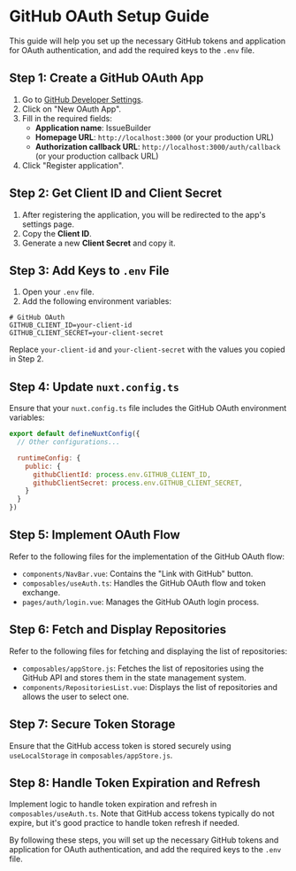 # GitHub OAuth Setup Guide

This guide will help you set up the necessary GitHub tokens and application for OAuth authentication, and add the required keys to the `.env` file.

## Step 1: Create a GitHub OAuth App

1. Go to [GitHub Developer Settings](https://github.com/settings/developers).
2. Click on "New OAuth App".
3. Fill in the required fields:
   - **Application name**: IssueBuilder
   - **Homepage URL**: `http://localhost:3000` (or your production URL)
   - **Authorization callback URL**: `http://localhost:3000/auth/callback` (or your production callback URL)
4. Click "Register application".

## Step 2: Get Client ID and Client Secret

1. After registering the application, you will be redirected to the app's settings page.
2. Copy the **Client ID**.
3. Generate a new **Client Secret** and copy it.

## Step 3: Add Keys to `.env` File

1. Open your `.env` file.
2. Add the following environment variables:

```
# GitHub OAuth
GITHUB_CLIENT_ID=your-client-id
GITHUB_CLIENT_SECRET=your-client-secret
```

Replace `your-client-id` and `your-client-secret` with the values you copied in Step 2.

## Step 4: Update `nuxt.config.ts`

Ensure that your `nuxt.config.ts` file includes the GitHub OAuth environment variables:

```javascript
export default defineNuxtConfig({
  // Other configurations...

  runtimeConfig: {
    public: {
      githubClientId: process.env.GITHUB_CLIENT_ID,
      githubClientSecret: process.env.GITHUB_CLIENT_SECRET,
    }
  }
})
```

## Step 5: Implement OAuth Flow

Refer to the following files for the implementation of the GitHub OAuth flow:

- `components/NavBar.vue`: Contains the "Link with GitHub" button.
- `composables/useAuth.ts`: Handles the GitHub OAuth flow and token exchange.
- `pages/auth/login.vue`: Manages the GitHub OAuth login process.

## Step 6: Fetch and Display Repositories

Refer to the following files for fetching and displaying the list of repositories:

- `composables/appStore.js`: Fetches the list of repositories using the GitHub API and stores them in the state management system.
- `components/RepositoriesList.vue`: Displays the list of repositories and allows the user to select one.

## Step 7: Secure Token Storage

Ensure that the GitHub access token is stored securely using `useLocalStorage` in `composables/appStore.js`.

## Step 8: Handle Token Expiration and Refresh

Implement logic to handle token expiration and refresh in `composables/useAuth.ts`. Note that GitHub access tokens typically do not expire, but it's good practice to handle token refresh if needed.

By following these steps, you will set up the necessary GitHub tokens and application for OAuth authentication, and add the required keys to the `.env` file.
